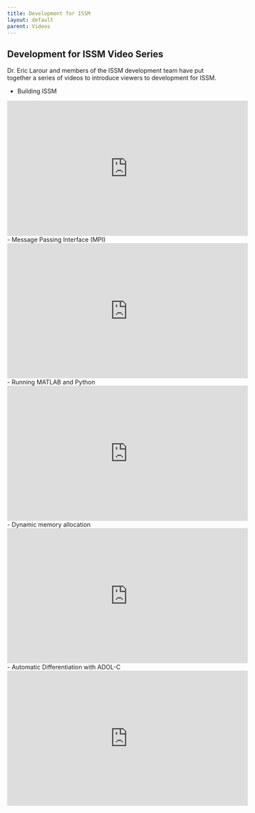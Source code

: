 ```yaml
---
title: Development for ISSM
layout: default
parent: Videos
---
```


## Development for ISSM Video Series
Dr. Eric Larour and members of the ISSM development team have put together a series of videos to introduce viewers to development for ISSM.

- Building ISSM
<iframe width="560" height="315" src="https://www.youtube-nocookie.com/embed/a7WorVjnYZc?si=n-y59DueCo-btINT" title="YouTube video player" frameborder="0" allow="accelerometer; autoplay; clipboard-write; encrypted-media; gyroscope; picture-in-picture; web-share" referrerpolicy="strict-origin-when-cross-origin" allowfullscreen></iframe>
- Message Passing Interface (MPI)
<iframe width="560" height="315" src="https://www.youtube-nocookie.com/embed/2kTncXsoGPQ?si=6kO9WXwd7hLlK8xI" title="YouTube video player" frameborder="0" allow="accelerometer; autoplay; clipboard-write; encrypted-media; gyroscope; picture-in-picture; web-share" referrerpolicy="strict-origin-when-cross-origin" allowfullscreen></iframe>
- Running MATLAB and Python
<iframe width="560" height="315" src="https://www.youtube-nocookie.com/embed/0g1atAnw104?si=HagF4fL0AGMOZhmH" title="YouTube video player" frameborder="0" allow="accelerometer; autoplay; clipboard-write; encrypted-media; gyroscope; picture-in-picture; web-share" referrerpolicy="strict-origin-when-cross-origin" allowfullscreen></iframe>
- Dynamic memory allocation
<iframe width="560" height="315" src="https://www.youtube-nocookie.com/embed/KtpBtioOW1E?si=olFoDYUFax2SW65r" title="YouTube video player" frameborder="0" allow="accelerometer; autoplay; clipboard-write; encrypted-media; gyroscope; picture-in-picture; web-share" referrerpolicy="strict-origin-when-cross-origin" allowfullscreen></iframe>
- Automatic Differentiation with ADOL-C
<iframe width="560" height="315" src="https://www.youtube-nocookie.com/embed/iFHdMozWzm0?si=DRE2crkk4bDTNTVw" title="YouTube video player" frameborder="0" allow="accelerometer; autoplay; clipboard-write; encrypted-media; gyroscope; picture-in-picture; web-share" referrerpolicy="strict-origin-when-cross-origin" allowfullscreen></iframe>
